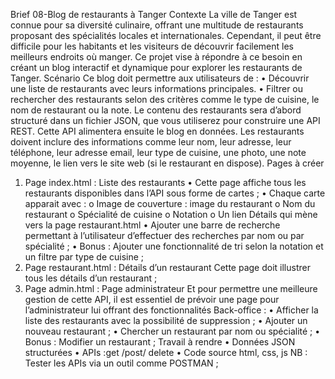 Brief 08-Blog de restaurants à Tanger
Contexte
La ville de Tanger est connue pour sa diversité culinaire, offrant une multitude de
restaurants proposant des spécialités locales et internationales. Cependant, il peut
être difficile pour les habitants et les visiteurs de découvrir facilement les meilleurs
endroits où manger. Ce projet vise à répondre à ce besoin en créant un blog interactif
et dynamique pour explorer les restaurants de Tanger.
Scénario
Ce blog doit permettre aux utilisateurs de :
• Découvrir une liste de restaurants avec leurs informations principales.
• Filtrer ou rechercher des restaurants selon des critères comme le type de
cuisine, le nom de restaurant ou la note.
Le contenu des restaurants sera d’abord structuré dans un fichier JSON, que vous
utiliserez pour construire une API REST. Cette API alimentera ensuite le blog en
données.
Les restaurants doivent inclure des informations comme leur nom, leur adresse, leur
téléphone, leur adresse email, leur type de cuisine, une photo, une note moyenne,
le lien vers le site web (si le restaurant en dispose).
Pages à créer
1. Page index.html : Liste des restaurants
• Cette page affiche tous les restaurants disponibles dans l’API sous forme de
cartes ;
• Chaque carte apparait avec :
o Image de couverture : image du restaurant
o Nom du restaurant
o Spécialité de cuisine
o Notation
o Un lien Détails qui mène vers la page restaurant.html
• Ajouter une barre de recherche permettant à l’utilisateur d’effectuer des
recherches par nom ou par spécialité ;
• Bonus : Ajouter une fonctionnalité de tri selon la notation et un filtre par type
de cuisine ;
2. Page restaurant.html : Détails d’un restaurant
Cette page doit illustrer tous les détails d’un restaurant ;
3. Page admin.html : Page administrateur
Et pour permettre une meilleure gestion de cette API, il est essentiel de prévoir une
page pour l’administrateur lui offrant des fonctionnalités Back-office :
• Afficher la liste des restaurants avec la possibilité de suppression ;
• Ajouter un nouveau restaurant ;
• Chercher un restaurant par nom ou spécialité ;
• Bonus : Modifier un restaurant ;
Travail à rendre
• Données JSON structurées
• APIs :get /post/ delete
• Code source html, css, js
NB : Tester les APIs via un outil comme POSTMAN ;